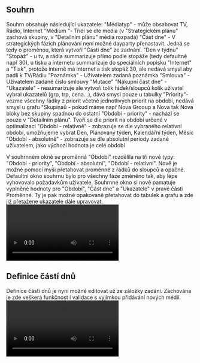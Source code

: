 ﻿---
categories: [fenix]
layout: fenix
---
## Souhrn
Souhrn obsahuje následující ukazatele:
"Médiatyp" - může obsahovat TV, Rádio, Internet
"Médium "- Třídí se dle media (v "Strategickém plánu" zachová skupiny, v "Detailním plánu" média rozpadá)
"Část dne" - V strategických fázich plánování není možné dayparty přenastavit. Jedná se tedy o proměnou, která vytvoří "Části dne" ze zadnání.
"Den v týdnu"
"Stopáž" - u tv, a rádia summarizuje přímo podle stopáže (tedy defaultně např 30), u tisku a internetu summarizuje do speciálních popisku "Internet" a "Tisk", protože interně má internet a tisk stopáž 30, ale nedává smysl aby padli k TV/Rádiu
"Poznámka" - Uživatelem zadaná poznámka
"Smlouva" - Uživatelem zadané číslo smlouvy
"Mutace"
"Nákupní část dne" - 
"Ukazatele" - nesumarizuje ale vytvoří tolik řádek/sloupců kolik uživatel vybral ukazatelů (grp, trp, cena...), dává smysl pouze u tabulky
"Priority"- vezme všechny řádky z priorit včetně jednotlivých priorit na období, nedává smysl u grafu
"Skupinaů - pokud máme např Nova Grooup a Nova tak Nova bloky bez skupiny spadnou do ostatní
"Období - priority" - nachází se pouze v "Detailním plánu". Tvoří se dle priorit na období určené v optimalizaci
"Období - relativně" - zobrazuje se dle vybraného relativní období, umožňujeme vybrat Den, Plánovaný týden, Kalendářní týden, Měsíc
"Období - absolutně" - zobrazuje se dle absolutní periody zadané uživatelem, jako výchozí hodnota je celé období

V souhrnném okně se proměnná "Období" rozdělila na tři nové typy: "Období - priority", "Období - absolutní", "Období - relativní". 
Nově je možné pomocí myši přetahovat proměnné z řádků do sloupců a opačně. 
Defaultní okno souhrnu bylo pro všechny fáze změněno tak, aby lépe vyhovovalo požadavkům uživatele.
Souhrnné okno si nově pamatuje vyplněné hodnoty pro "Období", "Část dne" a "Ukazatele" v pravé části Proměnné. 
Ty je pak možné opakovaně přetahovat do tabulek a grafu a zde již přetažene ukazatele dále upravovat.
<video src="{{site.url}}/data/summary.mp4" type="video/mp4" controls></video>

## Definice částí dnů
Definice částí dnů je nyní možné editovat už ze záložky zadání. 
Zachována je zde veškerá funkčnost i validace s vyjímkou přidávání nových médií.
<video src="{{site.url}}/data/definicecastidnu.mp4" type="video/mp4" controls></video>
